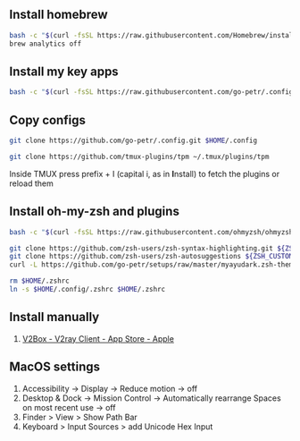 ## Install homebrew
```zsh
bash -c "$(curl -fsSL https://raw.githubusercontent.com/Homebrew/install/HEAD/install.sh)"
brew analytics off
```
## Install my key apps
```zsh
bash -c "$(curl -fsSL https://raw.githubusercontent.com/go-petr/.config/master/mac.sh)"
```
## Copy configs
```zsh
git clone https://github.com/go-petr/.config.git $HOME/.config
```
```zsh
git clone https://github.com/tmux-plugins/tpm ~/.tmux/plugins/tpm
```
Inside TMUX press prefix + I (capital i, as in **I**nstall) to fetch the plugins or reload them
## Install oh-my-zsh and plugins
```zsh
bash -c "$(curl -fsSL https://raw.githubusercontent.com/ohmyzsh/ohmyzsh/master/tools/install.sh)"
```
```zsh
git clone https://github.com/zsh-users/zsh-syntax-highlighting.git ${ZSH_CUSTOM:-~/.oh-my-zsh/custom}/plugins/zsh-syntax-highlighting
git clone https://github.com/zsh-users/zsh-autosuggestions ${ZSH_CUSTOM:-~/.oh-my-zsh/custom}/plugins/zsh-autosuggestions
curl -L https://github.com/go-petr/setups/raw/master/myayudark.zsh-theme -o $HOME/.oh-my-zsh/themes/myayudark.zsh-theme
```
```zsh
rm $HOME/.zshrc
ln -s $HOME/.config/.zshrc $HOME/.zshrc
```

## Install manually
1. [V2Box - V2ray Client - App Store - Apple](https://apps.apple.com/ru/app/v2box-v2ray-client/id6446814690)

## MacOS settings
1. Accessibility -> Display -> Reduce motion -> off
2. Desktop & Dock -> Mission Control -> Automatically rearrange Spaces on most recent use -> off
3. Finder > View > Show Path Bar
4. Keyboard > Input Sources > add Unicode Hex Input

